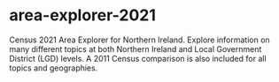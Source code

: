 # area-explorer-2021
Census 2021 Area Explorer for Northern Ireland. 
Explore information on many different topics at both Northern Ireland and Local Government District (LGD) levels. 
A 2011 Census comparison is also included for all topics and geographies.
